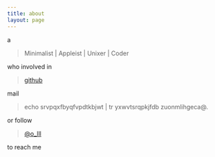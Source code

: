 ```yaml
---
title: about
layout: page
---
```


a

> Minimalist | Appleist | Unixer | Coder

who involved in 

> [github](https://github.com/runylin)

mail 

> echo srvpqxfbyqfvpdtkbjwt | tr yxwvtsrqpkjfdb zuonmlihgeca@.

or follow 

> [@o_lll](https://twitter.com/#!/o_lll)

to reach me
